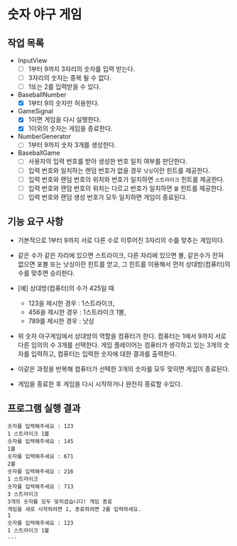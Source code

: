 # 숫자 야구 게임

## 작업 목록
- InputView
  - [ ] 1부터 9까지 3자리의 숫자를 입력 받는다.
  - [ ] 3자리의 숫자는 중복 될 수 없다.
  - [ ] 1또는 2를 입력받을 수 있다.
- BaseballNumber
  - [x] 1부터 9의 숫자만 허용한다.
- GameSignal
  - [x] 1이면 게임을 다시 실행한다.
  - [x] 1이외의 숫자는 게임을 종료한다.
- NumberGenerator
  - [ ] 1부터 9까지 숫자 3개를 생성한다.
- BaseballGame
  - [ ] 사용자의 입력 번호를 받아 생성한 번호 일치 여부를 판단한다.
  - [ ] 입력 번호와 일치하는 랜덤 번호가 없을 경우 ``낫싱``이란 힌트를 제공한다.
  - [ ] 입력 번호와 랜덤 번호의 위치와 번호가 일치하면 ``스트라이크`` 힌트를 제공한다.
  - [ ] 입력 번호와 랜덤 번호의 위치는 다르고 번호가 일치하면 ``볼`` 힌트를 제공한다.
  - [ ] 입력 번호와 랜덤 생성 번호가 모두 일치하면 게임이 종료된다.
 
## 기능 요구 사항
- 기본적으로 1부터 9까지 서로 다른 수로 이루어진 3자리의 수를 맞추는 게임이다.

- 같은 수가 같은 자리에 있으면 스트라이크, 다른 자리에 있으면 볼, 같은수가 전혀 없으면 포볼 또는 낫싱이란 힌트를 얻고,
  그 힌트를 이용해서 먼저 상대방(컴퓨터)의 수를 맞추면 승리한다.

- [예] 상대방(컴퓨터)의 수가 425일 때
    - 123을 제시한 경우 : 1스트라이크, 
    - 456을 제시한 경우 : 1스트라이크 1볼, 
    - 789를 제시한 경우 : 낫싱

- 위 숫자 야구게임에서 상대방의 역할을 컴퓨터가 한다. 컴퓨터는 1에서 9까지 서로 다른 임의의 수 3개를 선택한다.
  게임 플레이어는 컴퓨터가 생각하고 있는 3개의 숫자를 입력하고, 컴퓨터는 입력한 숫자에 대한 결과를 출력한다.

- 이같은 과정을 반복해 컴퓨터가 선택한 3개의 숫자를 모두 맞히면 게임이 종료된다.

- 게임을 종료한 후 게임을 다시 시작하거나 완전히 종료할 수있다.

## 프로그램 실행 결과
```
숫자를 입력해주세요 : 123 
1 스트라이크 1볼
숫자를 입력해주세요 : 145 
1볼
숫자를 입력해주세요 : 671 
2볼
숫자를 입력해주세요 : 216 
1 스트라이크
숫자를 입력해주세요 : 713
3 스트라이크
3개의 숫자를 모두 맞히셨습니다! 게임 종료
게임을 새로 시작하려면 1, 종료하려면 2를 입력하세요. 
1
숫자를 입력해주세요 : 123
1 스트라이크 1볼
...
```
